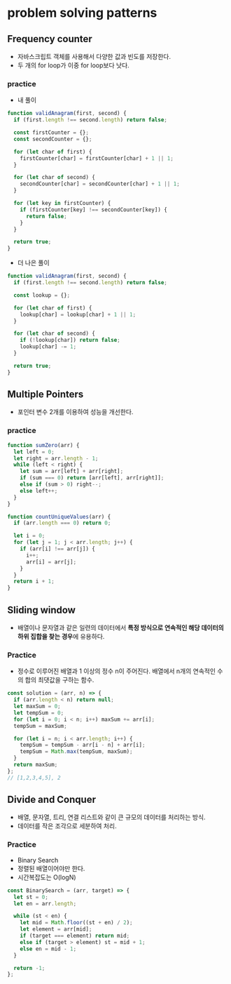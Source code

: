 # problem solving patterns

## Frequency counter

- 자바스크립트 객체를 사용해서 다양한 값과 빈도를 저장한다.
- 두 개의 for loop가 이중 for loop보다 낫다.

### practice

- 내 풀이

```js
function validAnagram(first, second) {
  if (first.length !== second.length) return false;

  const firstCounter = {};
  const secondCounter = {};

  for (let char of first) {
    firstCounter[char] = firstCounter[char] + 1 || 1;
  }

  for (let char of second) {
    secondCounter[char] = secondCounter[char] + 1 || 1;
  }

  for (let key in firstCounter) {
    if (firstCounter[key] !== secondCounter[key]) {
      return false;
    }
  }

  return true;
}
```

- 더 나은 풀이

```js
function validAnagram(first, second) {
  if (first.length !== second.length) return false;

  const lookup = {};

  for (let char of first) {
    lookup[char] = lookup[char] + 1 || 1;
  }

  for (let char of second) {
    if (!lookup[char]) return false;
    lookup[char] -= 1;
  }

  return true;
}
```

## Multiple Pointers

- 포인터 변수 2개를 이용하여 성능을 개선한다.

### practice

```js
function sumZero(arr) {
  let left = 0;
  let right = arr.length - 1;
  while (left < right) {
    let sum = arr[left] + arr[right];
    if (sum === 0) return [arr[left], arr[right]];
    else if (sum > 0) right--;
    else left++;
  }
}
```

```js
function countUniqueValues(arr) {
  if (arr.length === 0) return 0;

  let i = 0;
  for (let j = 1; j < arr.length; j++) {
    if (arr[i] !== arr[j]) {
      i++;
      arr[i] = arr[j];
    }
  }
  return i + 1;
}
```

## Sliding window

- 배열이나 문자열과 같은 일련의 데이터에서 **특정 방식으로 연속적인 해당 데이터의 하위 집합을 찾는 경우**에 유용하다.

### Practice

- 정수로 이루어진 배열과 1 이상의 정수 n이 주어진다. 배열에서 n개의 연속적인 수의 합의 최댓값을 구하는 함수.

```js
const solution = (arr, n) => {
  if (arr.length < n) return null;
  let maxSum = 0;
  let tempSum = 0;
  for (let i = 0; i < n; i++) maxSum += arr[i];
  tempSum = maxSum;

  for (let i = n; i < arr.length; i++) {
    tempSum = tempSum - arr[i - n] + arr[i];
    tempSum = Math.max(tempSum, maxSum);
  }
  return maxSum;
};
// [1,2,3,4,5], 2
```

## Divide and Conquer

- 배열, 문자열, 트리, 연결 리스트와 같이 큰 규모의 데이터를 처리하는 방식.
- 데이터를 작은 조각으로 세분하여 처리.

### Practice

- Binary Search
- 정렬된 배열이어야만 한다.
- 시간복잡도는 O(logN)

```js
const BinarySearch = (arr, target) => {
  let st = 0;
  let en = arr.length;

  while (st < en) {
    let mid = Math.floor((st + en) / 2);
    let element = arr[mid];
    if (target === element) return mid;
    else if (target > element) st = mid + 1;
    else en = mid - 1;
  }

  return -1;
};
```
